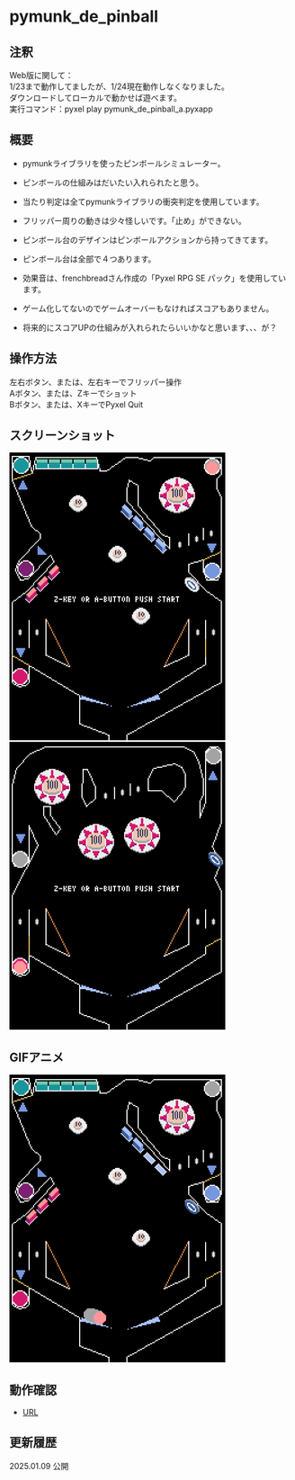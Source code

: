 # pymunk_de_pinball
## 注釈
Web版に関して：  
1/23まで動作してましたが、1/24現在動作しなくなりました。  
ダウンロードしてローカルで動かせば遊べます。  
実行コマンド：pyxel play pymunk_de_pinball_a.pyxapp

## 概要
- pymunkライブラリを使ったピンボールシミュレーター。
- ピンボールの仕組みはだいたい入れられたと思う。
- 当たり判定は全てpymunkライブラリの衝突判定を使用しています。
- フリッパー周りの動きは少々怪しいです。「止め」ができない。
- ピンボール台のデザインはピンボールアクションから持ってきてます。
- ピンボール台は全部で４つあります。
- 効果音は、frenchbreadさん作成の「Pyxel RPG SE パック」を使用しています。
  
- ゲーム化してないのでゲームオーバーもなければスコアもありません。
- 将来的にスコアUPの仕組みが入れられたらいいかなと思います、、、が？

## 操作方法
左右ボタン、または、左右キーでフリッパー操作  
Aボタン、または、Zキーでショット  
Bボタン、または、XキーでPyxel Quit  

## スクリーンショット
![SS](white_stage.png)
![SS](red_stage.png)

## GIFアニメ
![GIF](movie20250109.gif)

## 動作確認
- [URL](https://sanbunno-ichi.github.io/pymunk_de_pinball/)

## 更新履歴
2025.01.09 公開
